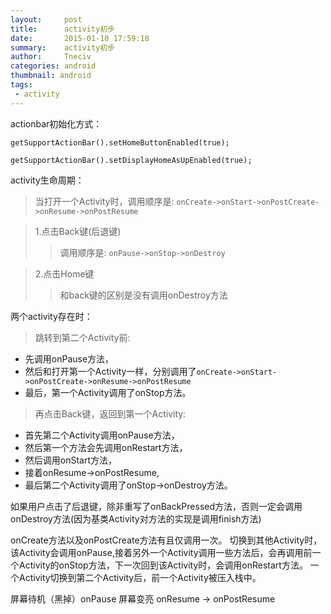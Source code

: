 ```yaml
---
layout:     post
title:      activity初步
date:       2015-01-10 17:59:18
summary:    activity初步
author:     Tneciv
categories: android
thumbnail: android
tags:
 - activity
---
```



actionbar初始化方式：

	getSupportActionBar().setHomeButtonEnabled(true);

	getSupportActionBar().setDisplayHomeAsUpEnabled(true);

activity生命周期：
> 当打开一个Activity时，调用顺序是:
``onCreate->onStart->onPostCreate->onResume->onPostResume``

> 1.点击Back键(后退键)
>> 调用顺序是: ``onPause->onStop->onDestroy``

>2.点击Home键
>> 和back键的区别是没有调用onDestroy方法

两个activity存在时：
> 跳转到第二个Activity前:
* 先调用onPause方法，
* 然后和打开第一个Activity一样，分别调用了``onCreate->onStart->onPostCreate->onResume->onPostResume``
* 最后，第一个Activity调用了onStop方法。

> 再点击Back键，返回到第一个Activity:
* 首先第二个Activity调用onPause方法，
* 然后第一个方法会先调用onRestart方法，
* 然后调用onStart方法，
* 接着onResume->onPostResume,
* 最后第二个Activity调用了onStop->onDestroy方法。

如果用户点击了后退键，除非重写了onBackPressed方法，否则一定会调用onDestroy方法(因为基类Activity对方法的实现是调用finish方法)

onCreate方法以及onPostCreate方法有且仅调用一次。
切换到其他Activity时，该Activity会调用onPause,接着另外一个Activity调用一些方法后，会再调用前一个Activity的onStop方法，下一次回到该Activity时，会调用onRestart方法。
一个Activity切换到第二个Activity后，前一个Activity被压入栈中。

屏幕待机（黑掉）onPause
屏幕变亮  onResume -> onPostResume